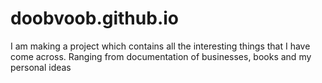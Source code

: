 # doobvoob.github.io
I am making a project which contains all the interesting things that I have come across. Ranging from documentation of businesses, books and my personal ideas
